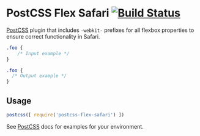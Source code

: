# PostCSS Flex Safari [![Build Status][ci-img]][ci]

[PostCSS] plugin that includes `-webkit-` prefixes for all flexbox properties to ensure correct functionality in Safari.

[PostCSS]: https://github.com/postcss/postcss
[ci-img]:  https://travis-ci.org/osjjames/postcss-flex-safari.svg
[ci]:      https://travis-ci.org/osjjames/postcss-flex-safari

```css
.foo {
    /* Input example */
}
```

```css
.foo {
  /* Output example */
}
```

## Usage

```js
postcss([ require('postcss-flex-safari') ])
```

See [PostCSS] docs for examples for your environment.
